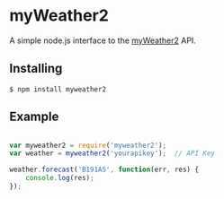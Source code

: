 # myWeather2

A simple node.js interface to the [myWeather2](http://www.myweather2.com/developer/) API.

## Installing

```
$ npm install myweather2
```

## Example

```js

var myweather2 = require('myweather2');
var weather = myweather2('yourapikey');  // API Key

weather.forecast('B191AS', function(err, res) {
    console.log(res);
});

```
